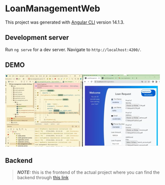 # LoanManagementWeb

This project was generated with [Angular CLI](https://github.com/angular/angular-cli) version 14.1.3.

## Development server

Run `ng serve` for a dev server. Navigate to `http://localhost:4200/`.

## DEMO
[![Demo](./demo.PNG)]([https://clipchamp.com/watch/gQPE5UwjIYs](https://clipchamp.com/watch/LAd2Y5ot6pP?utm_source=share&utm_medium=social&utm_campaign=watch))


## Backend
> **_NOTE:_**  this is the frontend of the actual project where you can find the backend through [this link](https://github.com/SoulaimakH/loan-management-frontend)

